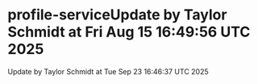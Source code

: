 # profile-serviceUpdate by Taylor Schmidt at Fri Aug 15 16:49:56 UTC 2025
Update by Taylor Schmidt at Tue Sep 23 16:46:37 UTC 2025
